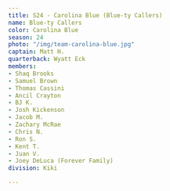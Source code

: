 ```yaml
---
title: S24 - Carolina Blue (Blue-ty Callers)
name: Blue-ty Callers
color: Carolina Blue
season: 24
photo: "/img/team-carolina-blue.jpg"
captain: Matt H.
quarterback: Wyatt Eck
members:
- Shaq Brooks
- Samuel Brown
- Thomas Cassini
- Ancil Crayton
- BJ K.
- Josh Kickenson
- Jacob M.
- Zachary McRae
- Chris N.
- Ron S.
- Kent T.
- Juan V.
- Joey DeLuca (Forever Family)
division: Kiki

---
```

